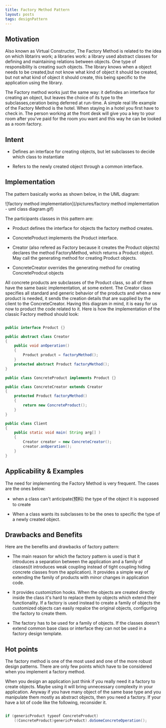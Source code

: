 ```yaml
---
title: Factory Method Pattern
layout: posts
tags: designPattern
---
```


## Motivation

Also known as Virtual Constructor, The Factory Method is related to the idea on which libtarirs work; a libraries
work: a library used abstract classes for defining and maintaining relations between objects. One type of
responsibility is creating such objects. The library knows when a object needs to be created,but not know what
kind of object it should be created, but not what kind of object it should create, this being specific to the
application using the library.

The Factory method works just the same way: it defindes an interface for creating an object, but leaves the choice of its type to the subclasses,ceration being deferred at run-time. A simple real life example of the
Factory Method is the hotel. When staying in a hotel you first have to check in. The person working at the front desk will give you a key to your room after you've paid for the room you want and this way he can be looked as a room factory.

## Intent

* Defines an interface for creating objects, but let subclasses to decide which class to instantiate

* Refers to the newly created object through a common interface.

## Implementation

The pattern basically works as shown below, in the UML diagram:

![factory method implementation](/pictures/factory method implementation - uml class diagram.gif)

The participants classes in this pattern are:

* Product defines the interface for objects the factory method creates.

* ConcreteProduct implements the Product interface.

* Creator (also refered as Factory because it creates the Product objects) declares the method FactoryMethod,
which returns a Product object. May call the generating method for creating Product objects.

* ConcreteCreator overrides the generating method for creating ConcreteProdcut objects

All concrete products are subclasses of the Product class, so all of them have the same basic implementation,
at some extent. The Creator class specifies all standard and generic behavior of the products and when a new
product is needed, it sends the creation details that are supplied by the client to the ConcreteCreator. Having
this diagram in mind, it is easy for us now to product the code related to it. Here is how the implementation of
the classic Factory method should look:

```java

public interface Product {}

public abstract class Creator
{
    public void anOperation()
    {
        Product product = factoryMethod();
    }
    protected abstract Product factoryMethod();
}

public class ConcreteProduct implements Product {}

public class ConcreteCreator extends Creator
{
    protected Product factoryMethod()
    {
        return new ConcreteProduct();
    }
}

public class Client
{
    public static void main( String arg[] ) 
    {
        Creator creator = new ConcreteCreator();
        creator.anOperation();
    }
}

```

## Applicability & Examples

The need for implementing the Factory Method is very frequent. The cases are the ones below:

* when a class can't anticipate(预料) the type of the object it is supposed to create

* When a class wants its subclasses to be the ones to specific the type of a newly created object.

## Drawbacks and Benefits

Here are the benefits and drawbacks of factory pattern:

* The main reason for which the factory pattern is used is that it introduces a separation between the application and a family of classes(it introduces weak coupling instead of tight coupling hiding concrete classes from the application). It provides a simple way of extending the family of products with minor changes in application code.

* It provides customiztion hooks. When the objects are created directly inside the class it's hard to replace them by objects which extend their functionality. If a factory is used instead to create a family of objects the customized objects can easily repalce the original objects, configuring the factory to create them.

* The factory has to be used for a family of objects. If the classes doesn't extend common base class or interface they can not be used in a factory design template.

## Hot points

The factory method is one of the most used and one of the more robust design patterns. There are only few points which have to be considered when you implement a factory method.

When you design an application just think if you really need it a factory to create objects. Maybe using it will bring unnecessary complexity in your application. Anyway if you have many object of the same base type and you manipulate them mostly as abstract objects, then you need a factory. If your have a lot of code like the following, reconsider it.

```java

if (genericProduct typeof ConcreteProduct)
    ((ConcreteProduct)genericProduct).doSomeConcreteOperation();

```